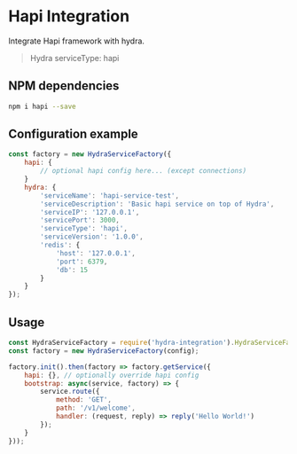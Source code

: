 # Hapi Integration #
Integrate Hapi framework with hydra.
> Hydra serviceType: hapi

## NPM dependencies
```bash
npm i hapi --save
```

## Configuration example ##
```js
const factory = new HydraServiceFactory({
    hapi: {
        // optional hapi config here... (except connections)
    }
    hydra: {
        'serviceName': 'hapi-service-test',
        'serviceDescription': 'Basic hapi service on top of Hydra',
        'serviceIP': '127.0.0.1',
        'servicePort': 3000,
        'serviceType': 'hapi',
        'serviceVersion': '1.0.0',
        'redis': {
            'host': '127.0.0.1',
            'port': 6379,
            'db': 15
        }
    }
});
```

## Usage
```js
const HydraServiceFactory = require('hydra-integration').HydraServiceFactory;
const factory = new HydraServiceFactory(config);

factory.init().then(factory => factory.getService({
    hapi: {}, // optionally override hapi config
    bootstrap: async(service, factory) => {
        service.route({
            method: 'GET',
            path: '/v1/welcome',
            handler: (request, reply) => reply('Hello World!')
        });
    }
}));
```